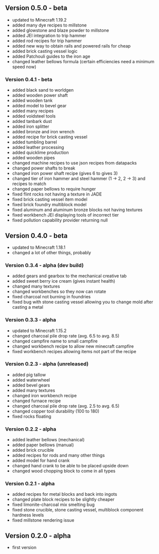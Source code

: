 ## Version 0.5.0 - beta
- updated to Minecraft 1.19.2
- added many dye recipes to millstone
- added glowstone and blaze powder to millstone
- added JEI integration to trip hammer
- added rod recipes for trip hammer
- added new way to obtain rails and powered rails for cheap
- added brick casting vessel logic
- added Patchouli guides to the iron age
- changed leather bellows formula (certain efficiencies need a minimum speed now)
### Version 0.4.1 - beta
- added black sand to worldgen
- added wooden power shaft
- added wooden tank
- added model to bevel gear
- added many recipes
- added voidsteel tools
- added tanbark dust
- added iron splitter
- added bronze and iron wrench
- added recipe for brick casting vessel
- added tumbling barrel
- added leather processing
- added quicklime production
- added wooden pipes
- changed machine recipes to use json recipes from datapacks
- changed power shafts to break
- changed iron power shaft recipe (gives 6 to gives 3)
- changed tier of iron hammer and steel hammer (1 -> 2, 2 -> 3) and recipes to match
- changed paper bellows to require hunger
- fixed flint rocks not having a texture in JADE
- fixed brick casting vessel item model
- fixed brick foundry multiblock model
- fixed aluminum and aluminum bronze blocks not having textures
- fixed workbench JEI displaying tools of incorrect tier
- fixed pollution capability provider returning null
## Version 0.4.0 - beta
- updated to Minecraft 1.18.1
- changed a lot of other things, probably
### Version 0.3.4 - alpha (dev build)
- added gears and gearbox to the mechanical creative tab
- added sweet berry ice cream (gives instant health)
- changed many textures
- changed workbenches so they now can rotate
- fixed charcoal not burning in foundries
- fixed bug with stone casting vessel allowing you to change mold after casting a metal
### Version 0.3.3 - alpha
- updated to Minecraft 1.15.2
- changed charcoal pile drop rate (avg. 6.5 to avg. 8.5)
- changed campfire name to small campfire
- changed workbench recipe to allow new minecraft campfire
- fixed workbench recipes allowing items not part of the recipe
### Version 0.2.3 - alpha (unreleased)
- added pig tallow
- added waterwheel
- added bevel gears
- added many textures
- changed iron workbench recipe
- changed furnace recipe
- changed charcoal pile drop rate (avg. 2.5 to avg. 6.5)
- changed copper tool durability (100 to 180)
- fixed rocks floating
### Version 0.2.2 - alpha
- added leather bellows (mechanical)
- added paper bellows (manual)
- added brick crucible
- added recipes for rods and many other things
- added model for hand crank
- changed hand crank to be able to be placed upside down
- changed wood chopping block to come in all types
### Version 0.2.1 - alpha
- added recipes for metal blocks and back into ingots
- changed plate block recipes to be slightly cheaper
- fixed limonite-charcoal mix smelting bug
- fixed stone crucible, stone casting vessel, multiblock component hardness levels
- fixed millstone rendering issue
## Version 0.2.0 - alpha
- first version